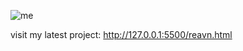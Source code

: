 ![me](https://github.com/user-attachments/assets/c03be268-b082-4045-a1ec-7f17bf31e09a)
  
visit my latest project: http://127.0.0.1:5500/reavn.html



